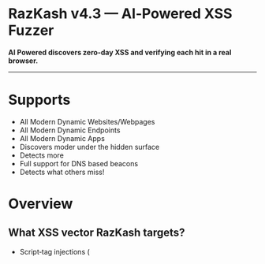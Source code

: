 # RazKash v4.3 — AI‑Powered XSS Fuzzer

 **AI Powered discovers zero‑day XSS and verifying each hit in a real browser.**

---

# Supports
- All Modern Dynamic Websites/Webpages
- All Modern Dynamic Endpoints
- All Modern Dynamic Apps
- Discovers moder under the hidden surface
- Detects more
- Full support for DNS based beacons
- Detects what others miss!


# Overview
## What XSS vector RazKash targets?
- Script‑tag injections (<script>, <mg src=x onerror=…>)
- Attribute/event‑handler injections (onload=, onclick=, etc.)
- Inline‑JS URI handlers (javascript:alert(1))
- SVG namespace vectors
- Iframe / frame src manipulations
- Media elements (video, audio, source)
- Object/Embed/Flash fallbacks
- MathML payloads
- HTML5 interactive tags (details, marquee, dialog)
- CSS/Style payloads (expression, url() data‑URIs)
- JSONP/JS callback reflections
- DOM‑only sinks (innerHTML, location.hash, setTimeout)
- Shadow‑DOM context breaks
- WebAssembly & dynamic import() primitives
- MutationObserver & DOM‑diff race vectors
- CRLF → header injection chains
- Stored, Reflected with auto Get/Post
- RLO/Unicode disguise payloads
- SMIL & SVG animation triggers
- Blind‑XSS (DNS/WebSocket beacons)
- Polyglot & multi‑context payloads (HTML+JS+CSS)

## Key Features
- AI mutation raises practical coverage to 500 000+ unique payloads
- **Super‑crawler** that walks every same‑origin link & scrapes JavaScript (`fetch`, `axios`, XHR) to surface hidden APIs. 
- **Headless Chromium verifier** that intercepts `dialog` events and DOM side‑effects to confirm exploitation.  
- **Smart protocol probing** (HTTP ⇆ HTTPS), header rotation, and human‑like timing to evade WAFs and rate limits.  
- **High‑performance, multithreaded engine** with depth, page, and thread caps for deterministic fuzzing.  
- **Lightweight Markdown reporting** (≤ 120 bytes per finding) for painless CI diffing.  
- Built‑in `--debug` and `--autotest` modes for rapid troubleshooting.

---

## Installation
```bash
git clone https://github.com/your‑org/razkash.git
cd razkash

python3 -m venv venv && source venv/bin/activate
pip install -r requirements.txt      # Playwright installs Chromium automatically

# If Playwright skipped browser download, run:
# playwright install chromium

python razkash.py --url http://testphp.vulnweb.com

Common CLI Flags

Flag	Purpose
--depth N	Maximum crawl depth (default 3)
--threads N	Worker threads (default 20)
--pages N	Max pages to crawl (no limit if omitted)
--debug	Verbose logging + request/response dump
--autotest	Run built‑in self‑test suite and exit
Report Format
Findings are appended to reports/YYYY‑MM‑DD‑HHMM.md:

[+] http://example.com/product?id=1337
    parameter : id
    payload   : "><svg/onload=alert(1)>
```
